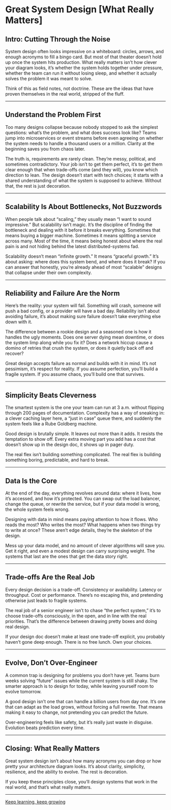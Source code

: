 # Great System Design [What Really Matters]

## Intro: Cutting Through the Noise  
System design often looks impressive on a whiteboard: circles, arrows, and enough acronyms to fill a bingo card. But most of that theater doesn’t hold up once the system hits production. What really matters isn’t how clever your diagram looks, it’s whether the system holds together under pressure, whether the team can run it without losing sleep, and whether it actually solves the problem it was meant to solve.  

Think of this as field notes, not doctrine. These are the ideas that have proven themselves in the real world, stripped of the fluff.  

---

## Understand the Problem First  
Too many designs collapse because nobody stopped to ask the simplest questions: what’s the problem, and what does success look like? Teams jump into microservices or event streams before even agreeing on whether the system needs to handle a thousand users or a million. Clarity at the beginning saves you from chaos later.  

The truth is, requirements are rarely clean. They’re messy, political, and sometimes contradictory. Your job isn’t to get them perfect, it’s to get them clear enough that when trade-offs come (and they will), you know which direction to lean. The design doesn’t start with tech choices; it starts with a shared understanding of what the system is supposed to achieve. Without that, the rest is just decoration.  

---

## Scalability Is About Bottlenecks, Not Buzzwords  
When people talk about “scaling,” they usually mean “I want to sound impressive.” But scalability isn’t magic. It’s the discipline of finding the bottleneck and dealing with it before it breaks everything. Sometimes that means buying a bigger machine. Sometimes it means splitting a service across many. Most of the time, it means being honest about where the real pain is and not hiding behind the latest distributed-systems fad.  

Scalability doesn’t mean “infinite growth.” It means “graceful growth.” It’s about asking: where does this system bend, and where does it break? If you can answer that honestly, you’re already ahead of most “scalable” designs that collapse under their own complexity.  

---

## Reliability and Failure Are the Norm  
Here’s the reality: your system will fail. Something will crash, someone will push a bad config, or a provider will have a bad day. Reliability isn’t about avoiding failure, it’s about making sure failure doesn’t take everything else down with it.  

The difference between a rookie design and a seasoned one is how it handles the ugly moments. Does one server dying mean downtime, or does the system limp along while you fix it? Does a network hiccup cause a domino of retries that crush the system, or does it quietly back off and recover?  

Great design accepts failure as normal and builds with it in mind. It’s not pessimism, it’s respect for reality. If you assume perfection, you’ll build a fragile system. If you assume chaos, you’ll build one that survives.  

---

## Simplicity Beats Cleverness  
The smartest system is the one your team can run at 3 a.m. without flipping through 200 pages of documentation. Complexity has a way of sneaking in: a clever caching layer here, a “just in case” queue there, and suddenly the system feels like a Rube Goldberg machine.  

Good design is brutally simple. It leaves out more than it adds. It resists the temptation to show off. Every extra moving part you add has a cost that doesn’t show up in the design doc, it shows up in pager duty.  

The real flex isn’t building something complicated. The real flex is building something boring, predictable, and hard to break.  

---

## Data Is the Core  
At the end of the day, everything revolves around data: where it lives, how it’s accessed, and how it’s protected. You can swap out the load balancer, change the queue, or rewrite the service, but if your data model is wrong, the whole system feels wrong.  

Designing with data in mind means paying attention to how it flows. Who reads the most? Who writes the most? What happens when two things try to write at once? These aren’t edge details, they’re the skeleton of the design.  

Mess up your data model, and no amount of clever algorithms will save you. Get it right, and even a modest design can carry surprising weight. The systems that last are the ones that get the data story right.  

---

## Trade-offs Are the Real Job  
Every design decision is a trade-off. Consistency or availability. Latency or throughput. Cost or performance. There’s no escaping this, and pretending otherwise just leads to fragile systems.  

The real job of a senior engineer isn’t to chase “the perfect system,” it’s to choose trade-offs consciously, in the open, and in line with the real priorities. That’s the difference between drawing pretty boxes and doing real design.  

If your design doc doesn’t make at least one trade-off explicit, you probably haven’t gone deep enough. There is no free lunch. Own your choices.  

---

## Evolve, Don’t Over-Engineer  
A common trap is designing for problems you don’t have yet. Teams burn weeks solving “future” issues while the current system is still shaky. The smarter approach is to design for today, while leaving yourself room to evolve tomorrow.  

A good design isn’t one that can handle a billion users from day one. It’s one that can adapt as the load grows, without forcing a full rewrite. That means making it easy to change, not pretending you can predict the future.  

Over-engineering feels like safety, but it’s really just waste in disguise. Evolution beats prediction every time.  

---

## Closing: What Really Matters  
Great system design isn’t about how many acronyms you can drop or how pretty your architecture diagram looks. It’s about clarity, simplicity, resilience, and the ability to evolve. The rest is decoration.  

If you keep these principles close, you’ll design systems that work in the real world, and that’s what really matters.  

---
[Keep learning, keep growing](https://www.bytestoskills.co/)

